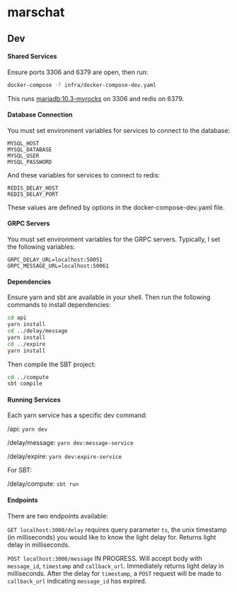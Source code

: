 # marschat

## Dev
#### Shared Services
Ensure ports 3306 and 6379 are open, then run:
```bash
docker-compose -f infra/docker-compose-dev.yaml
```
This runs [mariadb:10.3-myrocks](https://quay.io/ahappypie/mariadb:10.3-myrocks) on 3306 and redis on 6379. 

#### Database Connection
You must set environment variables for services to connect to the database: 
```
MYSQL_HOST
MYSQL_DATABASE
MYSQL_USER
MYSQL_PASSWORD
```
And these variables for services to connect to redis:
```
REDIS_DELAY_HOST
REDIS_DELAY_PORT
```
These values are defined by options in the docker-compose-dev.yaml file.


#### GRPC Servers
You must set environment variables for the GRPC servers. Typically, I set the following variables:
```
GRPC_DELAY_URL=localhost:50051
GRPC_MESSAGE_URL=localhost:50061
```

#### Dependencies
Ensure yarn and sbt are available in your shell.
Then run the following commands to install dependencies:
```bash
cd api
yarn install
cd ../delay/message
yarn install
cd ../expire
yarn install
```
Then compile the SBT project:
```bash
cd ../compute
sbt compile
```

#### Running Services
Each yarn service has a specific dev command:

/api: ```yarn dev```

/delay/message: ```yarn dev:message-service```

/delay/expire: ```yarn dev:expire-service```

For SBT:

/delay/compute: ```sbt run```

#### Endpoints
There are two endpoints available:

```GET localhost:3000/delay``` requires query parameter ```ts```, the unix timestamp (in milliseconds) you would like to know the light delay for. 
Returns light delay in milliseconds.

```POST localhost:3000/message``` IN PROGRESS. Will accept body with ```message_id```, ```timestamp``` and ```callback_url```. 
Immediately returns light delay in milliseconds.
After the delay for ```timestamp```, a ```POST``` request will be made to ```callback_url``` indicating ```message_id``` has expired. 